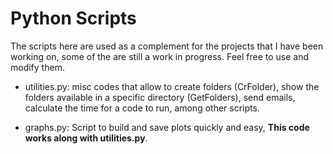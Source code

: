 # Python Scripts
The scripts here are used as a complement for the projects that I have been working on, some of the are still a work in progress. Feel free to use and modify them.

- utilities.py: misc codes that allow to create folders (CrFolder), show the folders available in a specific directory (GetFolders), send emails, calculate the time for a code to run, among other scripts.

- graphs.py: Script to build and save plots quickly and easy, **This code works along with utilities.py**.
